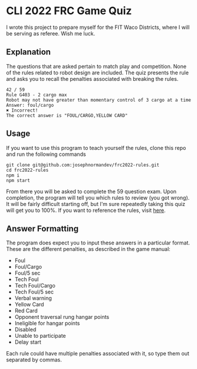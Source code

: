 
# CLI 2022 FRC Game Quiz
I wrote this project to prepare myself for the FIT Waco Districts, where I will be serving as referee. Wish me luck.

## Explanation
The questions that are asked pertain to match play and competition. None of the rules related to robot design are included. The quiz presents the rule and asks you to recall the penalties associated with breaking the rules.

	42 / 59
	Rule G403 - 2 cargo max
	Robot may not have greater than momentary control of 3 cargo at a time
	Answer: foul/cargo
	✖ Incorrect!
	The correct answer is "FOUL/CARGO,YELLOW CARD"

## Usage
If you want to use this program to teach yourself the rules, clone this repo and run the following commands

	git clone git@github.com:josephnormandev/frc2022-rules.git
	cd frc2022-rules
	npm i
	npm start

From there you will be asked to complete the 59 question exam. Upon completion, the program will tell you which rules to review (you got wrong). It will be fairly difficult starting off, but I'm sure repeatedly taking this quiz will get you to 100%. If you want to reference the rules, visit [here](https://firstfrc.blob.core.windows.net/frc2022/Manual/2022FRCGameManual.pdf).

## Answer Formatting
The program does expect you to input these answers in a particular format. These are the different penalties, as described in the game manual:

 - Foul
 - Foul/Cargo
 - Foul/5 sec
 - Tech Foul
 - Tech Foul/Cargo
 - Tech Foul/5 sec
 - Verbal warning
 - Yellow Card
 - Red Card
 - Opponent traversal rung hangar points
 - Ineligible for hangar points
 - Disabled
 - Unable to participate
 - Delay start

Each rule could have multiple penalties associated with it, so type them out separated by commas.
